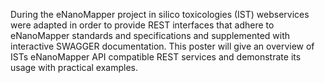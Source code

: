 During the eNanoMapper project in silico toxicologies (IST) webservices were
adapted in order to provide REST interfaces that adhere to eNanoMapper
standards and specifications and supplemented with interactive SWAGGER
documentation. This poster will give an overview of ISTs eNanoMapper API
compatible REST services and demonstrate its usage with practical examples.

